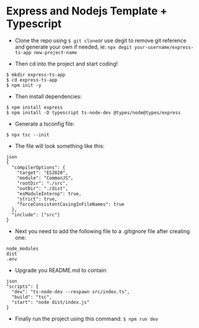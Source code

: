 # Express and Nodejs Template + Typescript

- Clone the repo using `$ git clone`or use degit to remove git reference and generate your own if needed, ie:
  `npx degit your-username/express-ts-app new-project-name`

- Then cd into the project and start coding!

```
$ mkdir express-ts-app
$ cd express-ts-app
$ npm init -y
```

- Then install dependencies:

```
$ npm install express
$ npm install -D typescript ts-node-dev @types/node@types/express
```

- Generate a tsconfig file:

```
$ npx tsc --init
```

- The file will look something like this:

```
json
{
  "compilerOptions": {
    "target": "ES2020",
    "module": "CommonJS",
    "rootDir": "./src",
    "outDir": "./dist",
    "esModuleInterop": true,
    "strict": true,
    "forceConsistentCasingInFileNames": true
  },
  "include": ["src"]
}
```

- Next you need to add the following file to a .gitignore file after creating one:

```
node_modules
dist
.env
```

- Upgrade you README.md to contain:

```
json
"scripts": {
  "dev": "ts-node-dev --respawn src/index.ts",
  "build": "tsc",
  "start": "node dist/index.js"
}
```

- Finally run the project using this command: `$ npm run dev`
